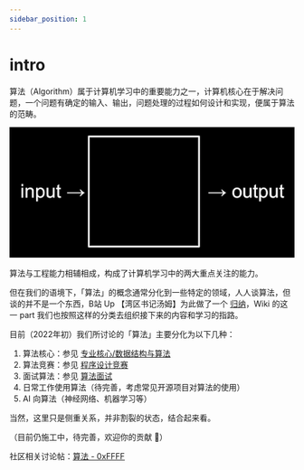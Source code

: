 ```yaml
---
sidebar_position: 1
---
```


# intro
算法（Algorithm）属于计算机学习中的重要能力之一，计算机核心在于解决问题，一个问题有确定的输入、输出，问题处理的过程如何设计和实现，便属于算法的范畴。

![](./img/cs50-what-is-algorithm.png)

算法与工程能力相辅相成，构成了计算机学习中的两大重点关注的能力。

但在我们的语境下，「算法」的概念通常分化到一些特定的领域，人人谈算法，但谈的并不是一个东西，B站 Up 【湾区书记汤姆】为此做了一个 [归纳](https://www.bilibili.com/video/BV1br4y1z784/?p=1)，Wiki 的这一 part 我们也按照这样的分类去组织接下来的内容和学习的指路。  

目前（2022年初）我们所讨论的「算法」主要分化为以下几种：

1. 算法核心：参见 [专业核心/数据结构与算法](/category/data-structures-and-algorithms)
2. 算法竞赛：参见 [程序设计竞赛](/subdivision/algorithm-application/programming-contest)
3. 面试算法：参见 [算法面试](/subdivision/algorithm-application/job-interview)
4. 日常工作使用算法（待完善，考虑常见开源项目对算法的使用）
5. AI 向算法（神经网络、机器学习等）

当然，这里只是侧重关系，并非割裂的状态，结合起来看。

（目前仍施工中，待完善，欢迎你的贡献 👏）

社区相关讨论帖：[算法 - 0xFFFF](https://0xffff.one/t/algorithm)
